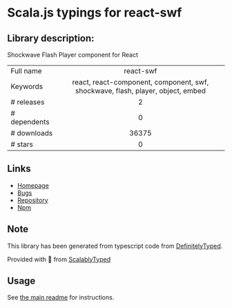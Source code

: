 
# Scala.js typings for react-swf


## Library description:
Shockwave Flash Player component for React

|                    |                 |
| ------------------ | :-------------: |
| Full name          | react-swf |
| Keywords           | react, react-component, component, swf, shockwave, flash, player, object, embed |
| # releases         | 2 |
| # dependents       | 0 |
| # downloads        | 36375 |
| # stars            | 0 |

## Links
- [Homepage](https://github.com/syranide/react-swf)
- [Bugs](https://github.com/syranide/react-swf/issues)
- [Repository](https://github.com/syranide/react-swf)
- [Npm](https://www.npmjs.com/package/react-swf)
    


## Note
This library has been generated from typescript code from [DefinitelyTyped](https://definitelytyped.org).

Provided with :purple_heart: from [ScalablyTyped](https://github.com/oyvindberg/ScalablyTyped)

## Usage
See [the main readme](../../readme.md) for instructions.


